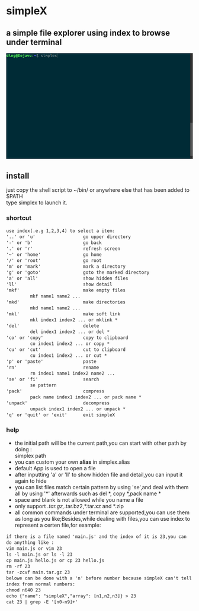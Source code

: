# simpleX
## a simple file explorer using index to browse under terminal
![](https://github.com/b2ns/simpleX/blob/master/demo.gif)
## install
just copy the shell script to ~/bin/ or anywhere else that has been added to $PATH  
type simplex to launch it.
### shortcut
```
use index(.e.g 1,2,3,4) to select a item:
'..' or 'u'                  go upper directory
'-' or 'b'                   go back
'.' or 'r'                   refresh screen
'~' or 'home'                go home
'/' or 'root'                go root
'm' or 'mark'                mark a directory
'g' or 'goto'                goto the marked directory
'a' or 'all'                 show hidden files
'll'                         show detail
'mkf'                        make empty files
         mkf name1 name2 ...
'mkd'                        make directories
         mkd name1 name2 ...
'mkl'                        make soft link
         mkl index1 index2 ... or mklink * 
'del'                        delete
         del index1 index2 ... or del * 
'co' or 'copy'               copy to clipboard
         co index1 index2 ... or copy * 
'cu' or 'cut'                cut to clipboard
         cu index1 index2 ... or cut * 
'p' or 'paste'               paste
'rn'                         rename
         rn index1 name1 index2 name2 ...
'se' or 'fi'                 search
         se pattern
'pack'                       compress
         pack name index1 index2 ... or pack name * 
'unpack'                     decompress
         unpack index1 index2 ... or unpack * 
'q' or 'quit' or 'exit'      exit simpleX
```
### help
* the initial path will be the current path,you can start with other path by doing :  
             simplex path
* you can custom your own **alias** in simplex.alias
* default App is used to open a file
* after inputting 'a' or 'll' to show hidden file and detail,you can input it again to hide
* you can list files match certain pattern by using 'se',and deal with them all by using '*' afterwards such as del *, copy *,pack name *
* space and blank is not allowed while you name a file
* only support *.tar.gz,*.tar.bz2,*.tar.xz and *.zip
* all common commands under terminal are supported,you can use them as long as you like;Besides,while dealing with files,you can use index to represent a certen file,for example: 
```
if there is a file named 'main.js' and the index of it is 23,you can do anything like :  
vim main.js or vim 23  
ls -l main.js or ls -l 23  
cp main.js hello.js or cp 23 hello.js  
rm -rf 23  
tar -zcvf main.tar.gz 23  
belowe can be done with a 'n' before number because simpleX can't tell index from normal numbers:  
chmod n640 23  
echo {"name": "simpleX","array": [n1,n2,n3]} > 23  
cat 23 | grep -E '[n0-n9]+'  
```
